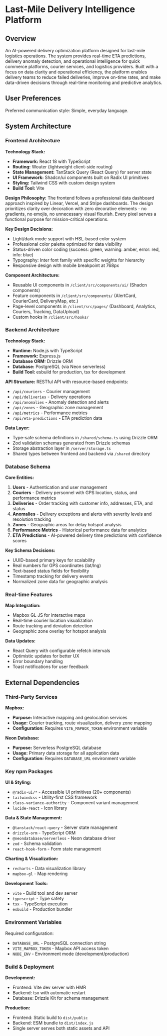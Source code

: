 # Last-Mile Delivery Intelligence Platform

## Overview

An AI-powered delivery optimization platform designed for last-mile logistics operations. The system provides real-time ETA predictions, delivery anomaly detection, and operational intelligence for quick commerce platforms, courier services, and logistics providers. Built with a focus on data clarity and operational efficiency, the platform enables delivery teams to reduce failed deliveries, improve on-time rates, and make data-driven decisions through real-time monitoring and predictive analytics.

## User Preferences

Preferred communication style: Simple, everyday language.

## System Architecture

### Frontend Architecture

**Technology Stack:**
- **Framework:** React 18 with TypeScript
- **Routing:** Wouter (lightweight client-side routing)
- **State Management:** TanStack Query (React Query) for server state
- **UI Framework:** Shadcn/ui components built on Radix UI primitives
- **Styling:** Tailwind CSS with custom design system
- **Build Tool:** Vite

**Design Philosophy:**
The frontend follows a professional data dashboard approach inspired by Linear, Vercel, and Stripe dashboards. The design prioritizes clarity over decoration with zero decorative elements - no gradients, no emojis, no unnecessary visual flourish. Every pixel serves a functional purpose for mission-critical operations.

**Key Design Decisions:**
- Light/dark mode support with HSL-based color system
- Professional color palette optimized for data visibility
- Status-driven color coding (success: green, warning: amber, error: red, info: blue)
- Typography: Inter font family with specific weights for hierarchy
- Responsive design with mobile breakpoint at 768px

**Component Architecture:**
- Reusable UI components in `/client/src/components/ui/` (Shadcn components)
- Feature components in `/client/src/components/` (AlertCard, CourierCard, DeliveryMap, etc.)
- Page-level components in `/client/src/pages/` (Dashboard, Analytics, Couriers, Tracking, DataUpload)
- Custom hooks in `/client/src/hooks/`

### Backend Architecture

**Technology Stack:**
- **Runtime:** Node.js with TypeScript
- **Framework:** Express.js
- **Database ORM:** Drizzle ORM
- **Database:** PostgreSQL (via Neon serverless)
- **Build Tool:** esbuild for production, tsx for development

**API Structure:**
RESTful API with resource-based endpoints:
- `/api/couriers` - Courier management
- `/api/deliveries` - Delivery operations
- `/api/anomalies` - Anomaly detection and alerts
- `/api/zones` - Geographic zone management
- `/api/metrics` - Performance metrics
- `/api/eta-predictions` - ETA prediction data

**Data Layer:**
- Type-safe schema definitions in `/shared/schema.ts` using Drizzle ORM
- Zod validation schemas generated from Drizzle schemas
- Storage abstraction layer in `/server/storage.ts`
- Shared types between frontend and backend via `/shared` directory

### Database Schema

**Core Entities:**
1. **Users** - Authentication and user management
2. **Couriers** - Delivery personnel with GPS location, status, and performance metrics
3. **Deliveries** - Order tracking with customer info, addresses, ETA, and status
4. **Anomalies** - Delivery exceptions and alerts with severity levels and resolution tracking
5. **Zones** - Geographic areas for delay hotspot analysis
6. **Performance Metrics** - Historical performance data for analytics
7. **ETA Predictions** - AI-powered delivery time predictions with confidence scores

**Key Schema Decisions:**
- UUID-based primary keys for scalability
- Real numbers for GPS coordinates (lat/lng)
- Text-based status fields for flexibility
- Timestamp tracking for delivery events
- Normalized zone data for geographic analysis

### Real-time Features

**Map Integration:**
- Mapbox GL JS for interactive maps
- Real-time courier location visualization
- Route tracking and deviation detection
- Geographic zone overlay for hotspot analysis

**Data Updates:**
- React Query with configurable refetch intervals
- Optimistic updates for better UX
- Error boundary handling
- Toast notifications for user feedback

## External Dependencies

### Third-Party Services

**Mapbox:**
- **Purpose:** Interactive mapping and geolocation services
- **Usage:** Courier tracking, route visualization, delivery zone mapping
- **Configuration:** Requires `VITE_MAPBOX_TOKEN` environment variable

**Neon Database:**
- **Purpose:** Serverless PostgreSQL database
- **Usage:** Primary data storage for all application data
- **Configuration:** Requires `DATABASE_URL` environment variable

### Key npm Packages

**UI & Styling:**
- `@radix-ui/*` - Accessible UI primitives (20+ components)
- `tailwindcss` - Utility-first CSS framework
- `class-variance-authority` - Component variant management
- `lucide-react` - Icon library

**Data & State Management:**
- `@tanstack/react-query` - Server state management
- `drizzle-orm` - TypeScript ORM
- `@neondatabase/serverless` - Neon database driver
- `zod` - Schema validation
- `react-hook-form` - Form state management

**Charting & Visualization:**
- `recharts` - Data visualization library
- `mapbox-gl` - Map rendering

**Development Tools:**
- `vite` - Build tool and dev server
- `typescript` - Type safety
- `tsx` - TypeScript execution
- `esbuild` - Production bundler

### Environment Variables

Required configuration:
- `DATABASE_URL` - PostgreSQL connection string
- `VITE_MAPBOX_TOKEN` - Mapbox API access token
- `NODE_ENV` - Environment mode (development/production)

### Build & Deployment

**Development:**
- Frontend: Vite dev server with HMR
- Backend: tsx with automatic restart
- Database: Drizzle Kit for schema management

**Production:**
- Frontend: Static build to `dist/public`
- Backend: ESM bundle to `dist/index.js`
- Single server serves both static assets and API
